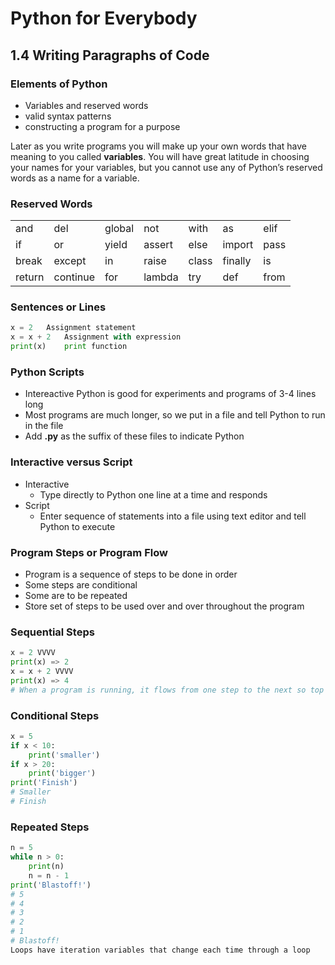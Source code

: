# Python for Everybody

## 1.4 Writing Paragraphs of Code

### Elements of Python
* Variables and reserved words
* valid syntax patterns
* constructing a program for a purpose

Later as you write programs you will
make up your own words that have meaning to you called **variables**. You will have
great latitude in choosing your names for your variables, but you cannot use any
of Python’s reserved words as a name for a variable.

### Reserved Words
|   |   |   |   |   |   |   |
|---|---|---|---|---|---|---|
|  and | del  | global  | not  | with  | as  | elif  |
| if  | or  | yield  |  assert | else  | import  | pass  |
| break   | except  | in  |  raise |  class | finally  | is  |
|  return |  continue  | for  |lambda   | try  | def  | from  |

### Sentences or Lines
```Python
x = 2   Assignment statement
x = x + 2   Assignment with expression
print(x)    print function
```

### Python Scripts
* Intereactive Python is good for experiments and programs of 3-4 lines long
* Most programs are much longer, so we put in a file and tell Python to run in the file
* Add **.py** as the suffix of these files to indicate Python

### Interactive versus Script
* Interactive
  * Type directly to Python one line at a time and responds
* Script
  * Enter sequence of statements into a file using text editor and tell Python to execute

### Program Steps or Program Flow
* Program is a sequence of steps to be done in order
* Some steps are conditional
* Some are to be repeated
* Store set of steps to be used over and over throughout the program

### Sequential Steps
```Python
x = 2 VVVV
print(x) => 2
x = x + 2 VVVV
print(x) => 4
# When a program is running, it flows from one step to the next so top to bottom
```

### Conditional Steps
```Python
x = 5
if x < 10:
    print('smaller')
if x > 20:
    print('bigger')
print('Finish')
# Smaller
# Finish
```

### Repeated Steps
```Python
n = 5
while n > 0:
    print(n)
    n = n - 1
print('Blastoff!')
# 5
# 4
# 3
# 2
# 1
# Blastoff!
Loops have iteration variables that change each time through a loop
```

